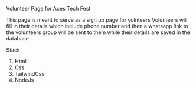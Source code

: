 Volunteer Page for Aces Tech Fest

This page is meant to serve as a sign up page for volnteers
Volunteers will fill in their details which include phone number and then a whatsapp link to the volunteers group will be sent to them while their details are saved in the database

Stack

1. Html <br>
2. Css <br>
3. TailwindCss <br>
4. NodeJs <br>